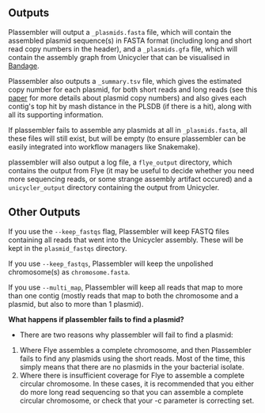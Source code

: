 Outputs
-------
Plassembler will output a `_plasmids.fasta` file, which will contain the assembled plasmid sequence(s) in FASTA format (including long and short read copy numbers in the header), and a `_plasmids.gfa` file, which will contain the assembly graph from Unicycler that can be visualised in [Bandage](https://github.com/rrwick/Bandage). 

Plassembler also outputs a `_summary.tsv` file, which gives the estimated copy number for each plasmid, for both short reads and long reads (see this [paper](https://www.microbiologyresearch.org/content/journal/mgen/10.1099/mgen.0.000631#tab2) for more details about plasmid copy numbers) and also gives each contig's top hit by mash distance in the PLSDB (if there is a hit), along with all its supporting information. 

If plassembler fails to assemble any plasmids at all in `_plasmids.fasta`, all these files will still exist, but will be empty (to ensure plassembler can be easily integrated into workflow managers like Snakemake).

plassembler will also output a log file, a `flye_output` directory, which contains the output from Flye (it may be useful to decide whether you need more sequencing reads, or some strange assembly artifact occured) and a `unicycler_output` directory containing the output from Unicycler.

Other Outputs
------------

If you use the `--keep_fastqs` flag, Plassembler will keep FASTQ files containing all reads that went into the Unicycler assembly. These will be kept in the `plasmid_fastqs` directory.

If you use `--keep_fastqs`, Plassembler will keep the unpolished chromosome(s) as `chromosome.fasta`.

If you use `--multi_map`, Plassembler will keep all reads that map to more than one contig (mostly reads that map to both the chromosome and a plasmid, but also to more than 1 plasmid).
	

**What happens if plassembler fails to find a plasmid?**

* There are two reasons why plassembler will fail to find a plasmid:

1. Where Flye assembles a complete chromosome, and then Plassembler fails to find any plasmids using the short reads. Most of the time, this simply means that there are no plasmids in the your bacterial isolate. 
2. Where there is insufficient coverage for Flye to assemble a complete circular chromosome. In these cases, it is recommended that you either do more long read sequencing so that you can assemble a complete circular chromosome, or check that your -c parameter is correcting set.